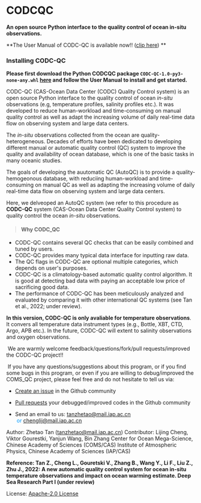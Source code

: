 # CODCQC
**An open source Python interface to the quality control of ocean in-situ observations.**

**The User Manual of CODC-QC is available now!! ([clip here](https://github.com/zqtzt/CODCQC/)) **

### Installing CODC-QC
**Please first download the Python CODCQC package `CODC-QC-1.0-py3-none-any.whl` [here](http://www.ocean.iap.ac.cn/ftp/cheng/CODC-QC/) and follow the User Manual to install and get started.**

CODC-QC (CAS-Ocean Data Center (CODC) Quality Control system) is an open source Python interface to the quality control of ocean *in-situ* observations (e.g, temperature profiles, salinity profiles etc.). It was developed to reduce human-workload and time-consuming on manual quality control as well as adapt the increasing volume of daily real-time data flow on observing system and large data centers. 

The *in-situ* observations collected from the ocean are quality-heterogeneous. Decades of efforts have been dedicated to developing different manual or automatic quality control (QC) system to improve the quality and availability of ocean database, which is one of the basic tasks in many oceanic studies.

The goals of developing the auutomatic QC (AutoQC) is to provide a quality-hemogeonous database, with reduciing human-workload and time-consuming on manual QC as well as adapting the increasing volume of daily real-time data flow on observing system and large data centers. 

Here, we delveoped an AutoQC system (we refer to this procedure as **CODC-QC** system (CAS-Ocean Data Center Quality Control system) to quality control the ocean *in-situ* observations. 


> #### Why CODC_QC

- CODC-QC contains several QC checks that can be easily combined and tuned by users.
- CODC-QC provides many typical data interface for inputting raw data.
- The QC flags in CODC-QC are optional multiple categories, which depends on user's purposes.
- CODC-QC is a climatology-based automatic quality control algorithm. It is good at detecting bad data with paying an acceptable low price of sacrificing good data.
- The performance of CODC-QC has been meticulously analyzed and evaluated by comparing it with other international QC systems (see Tan et al., 2022; under review).

**In this version, CODC-QC is only avaliable for temperature observations**. It convers all temperature data instrument types (e.g., Bottle, XBT, CTD, Argo, APB etc.).  In the future, CODC-QC will extent to salinity observations and oxygen observations.


​	We are warmly welcome feedback/questions/fork/pull requests/improved the CODC-QC project!!

​	If you have any questions/suggestions about this program, or if you find some bugs in this program, or even if you are willing to debug/improved the COMS_QC project, please feel free and do not hesitate to tell us via:

+ [Create an issue](https://github.com/zqtzt/COMS-AutoQC/issues) in the Github community

+ [Pull requests](https://github.com/zqtzt/COMS-AutoQC/pulls]) your debugged/improved codes in the Github community

+ Send an email to us: <font color=#0099ff><u>tanzhetao@mail.iap.ac.cn</u> </font><font color=#0099ff> or <u>chenglij@mail.iap.ac.cn</u> </font>



Author: Zhetao Tan (<font color=#0099ff><u>tanzhetao@mail.iap.ac.cn</u></font>) 
Contributor: Lijing Cheng, Viktor Gourestki, Yanjun Wang, Bin Zhang
Center for Ocean Mega-Science, Chinese Academy of Sciences (COMS/CAS)
Institute of Atmospheric Physics, Chinese Academy of Sciences (IAP/CAS)


**Reference: Tan Z., Cheng L., Gouretski V., Zhang B., Wang Y., Li F., Liu Z., Zhu J., 2022: A new automatic quality control system for ocean in-situ temperature observations and impact on ocean warming estimate. Deep Sea Research Part I (under review)**



License: [Apache-2.0 License](https://github.com/zqtzt/COMSQC/blob/main/LICENSE)
